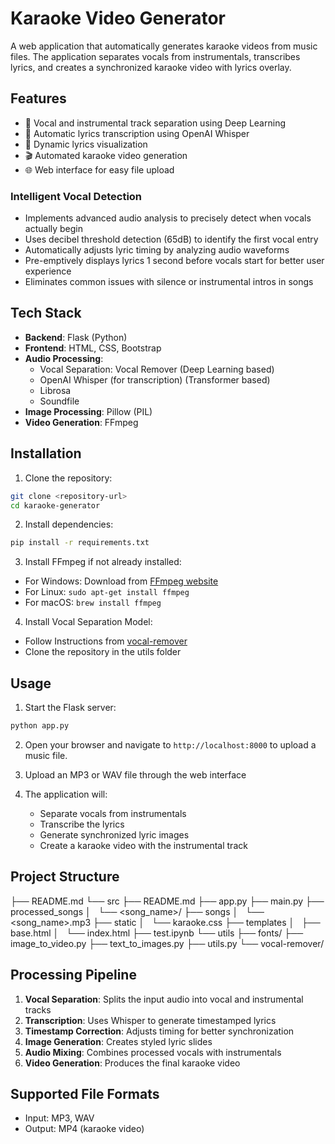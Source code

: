 # Karaoke Video Generator

A web application that automatically generates karaoke videos from music files. The application separates vocals from instrumentals, transcribes lyrics, and creates a synchronized karaoke video with lyrics overlay.

## Features

- 🎵 Vocal and instrumental track separation using Deep Learning
- 🎤 Automatic lyrics transcription using OpenAI Whisper
- 🎨 Dynamic lyrics visualization
- 🎬 Automated karaoke video generation
- 🌐 Web interface for easy file upload

### Intelligent Vocal Detection

- Implements advanced audio analysis to precisely detect when vocals actually begin
- Uses decibel threshold detection (65dB) to identify the first vocal entry
- Automatically adjusts lyric timing by analyzing audio waveforms
- Pre-emptively displays lyrics 1 second before vocals start for better user experience
- Eliminates common issues with silence or instrumental intros in songs

## Tech Stack

- **Backend**: Flask (Python)
- **Frontend**: HTML, CSS, Bootstrap
- **Audio Processing**:
  - Vocal Separation: Vocal Remover (Deep Learning based)
  - OpenAI Whisper (for transcription) (Transformer based)
  - Librosa
  - Soundfile
- **Image Processing**: Pillow (PIL)
- **Video Generation**: FFmpeg

## Installation

1. Clone the repository:
```bash
git clone <repository-url>
cd karaoke-generator
```

2. Install dependencies:
```bash
pip install -r requirements.txt
```

3. Install FFmpeg if not already installed:
- For Windows: Download from [FFmpeg website](https://ffmpeg.org/download.html)
- For Linux: `sudo apt-get install ffmpeg`
- For macOS: `brew install ffmpeg`

4. Install Vocal Separation Model:
- Follow Instructions from [vocal-remover](https://github.com/tsurumeso/vocal-remover)
- Clone the repository in the utils folder

## Usage

1. Start the Flask server:
```bash
python app.py
```

2. Open your browser and navigate to `http://localhost:8000` to upload a music file.

3. Upload an MP3 or WAV file through the web interface

4. The application will:
   - Separate vocals from instrumentals
   - Transcribe the lyrics
   - Generate synchronized lyric images
   - Create a karaoke video with the instrumental track

## Project Structure

├── README.md
└── src
    ├── README.md
    ├── app.py
    ├── main.py
    ├── processed_songs
    │   └── <song_name>/
    ├── songs
    │   └── <song_name>.mp3
    ├── static
    │   └── karaoke.css
    ├── templates
    │   ├── base.html
    │   └── index.html
    ├── test.ipynb
    └── utils
        ├── fonts/
        ├── image_to_video.py
        ├── text_to_images.py
        ├── utils.py
        └── vocal-remover/

## Processing Pipeline

1. **Vocal Separation**: Splits the input audio into vocal and instrumental tracks
2. **Transcription**: Uses Whisper to generate timestamped lyrics
3. **Timestamp Correction**: Adjusts timing for better synchronization
4. **Image Generation**: Creates styled lyric slides
5. **Audio Mixing**: Combines processed vocals with instrumentals
6. **Video Generation**: Produces the final karaoke video

## Supported File Formats

- Input: MP3, WAV
- Output: MP4 (karaoke video)